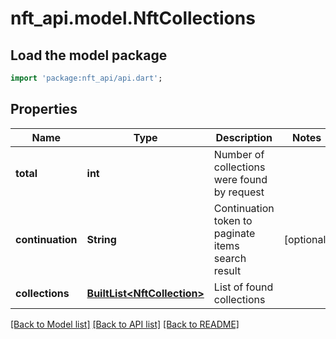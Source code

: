 # nft_api.model.NftCollections

## Load the model package
```dart
import 'package:nft_api/api.dart';
```

## Properties
Name | Type | Description | Notes
------------ | ------------- | ------------- | -------------
**total** | **int** | Number of collections were found by request | 
**continuation** | **String** | Continuation token to paginate items search result | [optional] 
**collections** | [**BuiltList&lt;NftCollection&gt;**](NftCollection.md) | List of found collections | 

[[Back to Model list]](../README.md#documentation-for-models) [[Back to API list]](../README.md#documentation-for-api-endpoints) [[Back to README]](../README.md)


